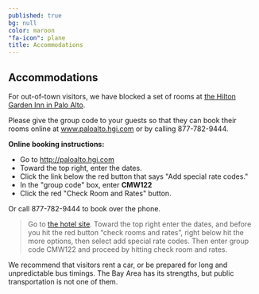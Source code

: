 ```yaml
---
published: true
bg: null
color: maroon
"fa-icon": plane
title: Accommodations
---
```






## Accommodations

For out-of-town visitors, we have blocked a set of rooms at [the Hilton Garden Inn in Palo Alto](http://hiltongardeninn3.hilton.com/en/hotels/california/hilton-garden-inn-palo-alto-PAOCRGI/index.html).

Please give the group code to your guests so that they can book their rooms online  at www.paloalto.hgi.com or by calling 877-782-9444.
 
**Online booking instructions:**
- Go to http://paloalto.hgi.com
- Toward the top right, enter the dates.
- Click the link below the red button that says "Add special rate codes."
- In the "group code" box, enter **CMW122**
- Click the red "Check Room and Rates" button.
 
Or call 877-782-9444 to book over the phone.


> Go to [the hotel site](http://paloalto.hgi.com).
Toward the top right enter the dates,  and before you hit the red button “check rooms and rates”, right below hit the more options, then select add special rate codes.  Then enter group code CMW122  and proceed by hitting check room and rates.

We recommend that visitors rent a car, or be prepared for long and unpredictable bus timings. The Bay Area has its strengths, but public transportation is not one of them.
